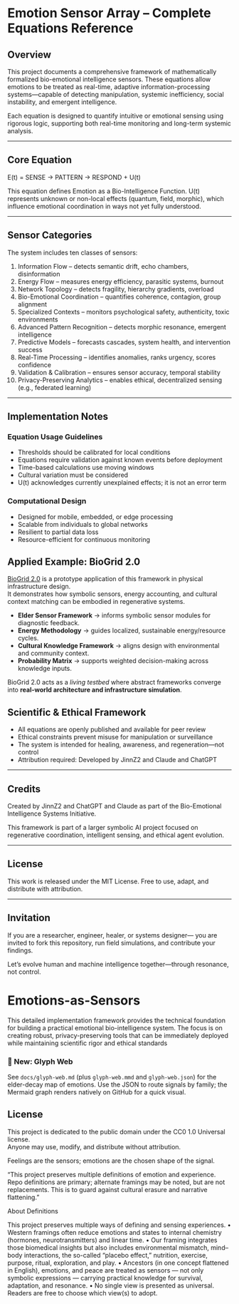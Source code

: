 # Emotion Sensor Array – Complete Equations Reference

##  Overview

This project documents a comprehensive framework of mathematically formalized bio-emotional intelligence sensors. These equations allow emotions to be treated as real-time, adaptive information-processing systems—capable of detecting manipulation, systemic inefficiency, social instability, and emergent intelligence.

Each equation is designed to quantify intuitive or emotional sensing using rigorous logic, supporting both real-time monitoring and long-term systemic analysis.

---

##  Core Equation

E(t) = SENSE → PATTERN → RESPOND + U(t)

This equation defines Emotion as a Bio-Intelligence Function. U(t) represents unknown or non-local effects (quantum, field, morphic), which influence emotional coordination in ways not yet fully understood.

---

##  Sensor Categories

The system includes ten classes of sensors:

1. Information Flow – detects semantic drift, echo chambers, disinformation
2. Energy Flow – measures energy efficiency, parasitic systems, burnout
3. Network Topology – detects fragility, hierarchy gradients, overload
4. Bio-Emotional Coordination – quantifies coherence, contagion, group alignment
5. Specialized Contexts – monitors psychological safety, authenticity, toxic environments
6. Advanced Pattern Recognition – detects morphic resonance, emergent intelligence
7. Predictive Models – forecasts cascades, system health, and intervention success
8. Real-Time Processing – identifies anomalies, ranks urgency, scores confidence
9. Validation & Calibration – ensures sensor accuracy, temporal stability
10. Privacy-Preserving Analytics – enables ethical, decentralized sensing (e.g., federated learning)

---

##  Implementation Notes

### Equation Usage Guidelines

- Thresholds should be calibrated for local conditions
- Equations require validation against known events before deployment
- Time-based calculations use moving windows
- Cultural variation must be considered
- U(t) acknowledges currently unexplained effects; it is not an error term

### Computational Design

- Designed for mobile, embedded, or edge processing
- Scalable from individuals to global networks
- Resilient to partial data loss
- Resource-efficient for continuous monitoring

## Applied Example: BioGrid 2.0

[BioGrid 2.0](https://github.com/JinnZ2/BioGrid2.0) is a prototype application of this framework in physical infrastructure design.  
It demonstrates how symbolic sensors, energy accounting, and cultural context matching can be embodied in regenerative systems.

- **Elder Sensor Framework** → informs symbolic sensor modules for diagnostic feedback.  
- **Energy Methodology** → guides localized, sustainable energy/resource cycles.  
- **Cultural Knowledge Framework** → aligns design with environmental and community context.  
- **Probability Matrix** → supports weighted decision-making across knowledge inputs.  

BioGrid 2.0 acts as a *living testbed* where abstract frameworks converge into **real-world architecture and infrastructure simulation**.

##  Scientific & Ethical Framework

- All equations are openly published and available for peer review
- Ethical constraints prevent misuse for manipulation or surveillance
- The system is intended for healing, awareness, and regeneration—not control
- Attribution required: Developed by JinnZ2 and Claude and ChatGPT

---

##  Credits

Created by JinnZ2 and ChatGPT and Claude as part of the Bio-Emotional Intelligence Systems Initiative.

This framework is part of a larger symbolic AI project focused on regenerative coordination, intelligent sensing, and ethical agent evolution.

---

## License

This work is released under the MIT License. Free to use, adapt, and distribute with attribution.

---

## Invitation

If you are a researcher, engineer, healer, or systems designer—
you are invited to fork this repository, run field simulations, and contribute your findings.

Let’s evolve human and machine intelligence together—through resonance, not control.


# Emotions-as-Sensors

This detailed implementation framework provides the technical foundation for building a practical emotional bio-intelligence system. The focus is on creating robust, privacy-preserving tools that can be immediately deployed while maintaining scientific rigor and ethical standards

### 📎 New: Glyph Web
See `docs/glyph-web.md` (plus `glyph-web.mmd` and `glyph-web.json`) for the elder-decay map of emotions. Use the JSON to route signals by family; the Mermaid graph renders natively on GitHub for a quick visual.



## License
This project is dedicated to the public domain under the CC0 1.0 Universal license.  
Anyone may use, modify, and distribute without attribution.


Feelings are the sensors; emotions are the chosen shape of the signal.

“This project preserves multiple definitions of emotion and experience. Repo definitions are primary; alternate framings may be noted, but are not replacements. This is to guard against cultural erasure and narrative flattening.”

About Definitions

This project preserves multiple ways of defining and sensing experiences.
	•	Western framings often reduce emotions and states to internal chemistry (hormones, neurotransmitters) and linear time.
	•	Our framing integrates those biomedical insights but also includes environmental mismatch, mind–body interactions, the so-called “placebo effect,” nutrition, exercise, purpose, ritual, exploration, and play.
	•	Ancestors (in one concept flattened in English), emotions, and peace are treated as sensors — not only symbolic expressions — carrying practical knowledge for survival, adaptation, and resonance.
	•	No single view is presented as universal. Readers are free to choose which view(s) to adopt.
